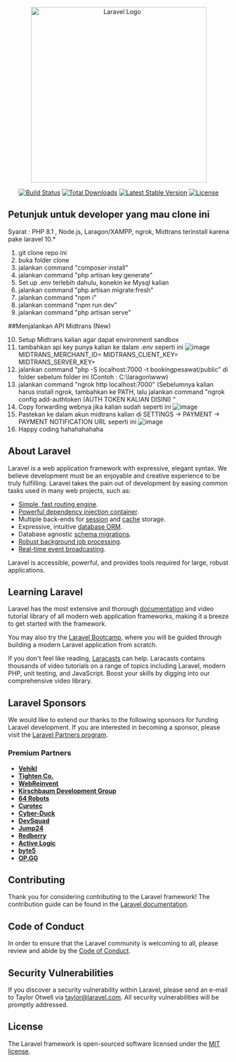<p align="center"><a href="https://laravel.com" target="_blank"><img src="https://raw.githubusercontent.com/laravel/art/master/logo-lockup/5%20SVG/2%20CMYK/1%20Full%20Color/laravel-logolockup-cmyk-red.svg" width="400" alt="Laravel Logo"></a></p>

<p align="center">
<a href="https://github.com/laravel/framework/actions"><img src="https://github.com/laravel/framework/workflows/tests/badge.svg" alt="Build Status"></a>
<a href="https://packagist.org/packages/laravel/framework"><img src="https://img.shields.io/packagist/dt/laravel/framework" alt="Total Downloads"></a>
<a href="https://packagist.org/packages/laravel/framework"><img src="https://img.shields.io/packagist/v/laravel/framework" alt="Latest Stable Version"></a>
<a href="https://packagist.org/packages/laravel/framework"><img src="https://img.shields.io/packagist/l/laravel/framework" alt="License"></a>
</p>

## Petunjuk untuk developer yang mau clone ini
Syarat : PHP 8.1 , Node.js, Laragon/XAMPP, ngrok, Midtrans terinstall karena pake laravel 10.*
1. git clone repo ini
2. buka folder clone
3. jalankan command "composer install"
4. jalankan command "php artisan key:generate"
5. Set up .env terlebih dahulu, konekin ke Mysql kalian
6. jalankan command "php artisan migrate:fresh"
7. jalankan command "npm i"
8. jalankan command "npm run dev"
9. jalankan command "php artisan serve"

##Menjalankan API Midtrans (New)

10. Setup Midtrans kalian agar dapat environment sandbox
11. tambahkan api key punya kalian ke dalam .env seperti ini
![image](https://github.com/notbx57/bookingpesawat/assets/94163016/e4950ad2-abe8-4e2c-a2c7-c91342e800d0)
MIDTRANS_MERCHANT_ID=
MIDTRANS_CLIENT_KEY=
MIDTRANS_SERVER_KEY=
13. jalankan command "php -S localhost:7000 -t bookingpesawat/public" di folder sebelum folder ini (Contoh : C:\laragon\www)
14. jalankan command "ngrok http localhost:7000" (Sebelumnya kalian harus install ngrok, tambahkan ke PATH, lalu jalankan command "ngrok config add-authtoken (AUTH TOKEN KALIAN DISINI) "
15. Copy forwarding webnya jika kalian sudah seperti ini
![image](https://github.com/notbx57/bookingpesawat/assets/94163016/8a03b91d-9452-4cb2-a38e-61ffe716e7d7)
16. Pastekan ke dalam akun midtrans kalian di SETTINGS -> PAYMENT -> PAYMENT NOTIFICATION URL seperti ini
![image](https://github.com/notbx57/bookingpesawat/assets/94163016/45cec7e3-cd99-48b3-916f-f1e1c0ee53aa)
17. Happy coding hahahahahaha





## About Laravel

Laravel is a web application framework with expressive, elegant syntax. We believe development must be an enjoyable and creative experience to be truly fulfilling. Laravel takes the pain out of development by easing common tasks used in many web projects, such as:

- [Simple, fast routing engine](https://laravel.com/docs/routing).
- [Powerful dependency injection container](https://laravel.com/docs/container).
- Multiple back-ends for [session](https://laravel.com/docs/session) and [cache](https://laravel.com/docs/cache) storage.
- Expressive, intuitive [database ORM](https://laravel.com/docs/eloquent).
- Database agnostic [schema migrations](https://laravel.com/docs/migrations).
- [Robust background job processing](https://laravel.com/docs/queues).
- [Real-time event broadcasting](https://laravel.com/docs/broadcasting).

Laravel is accessible, powerful, and provides tools required for large, robust applications.

## Learning Laravel

Laravel has the most extensive and thorough [documentation](https://laravel.com/docs) and video tutorial library of all modern web application frameworks, making it a breeze to get started with the framework.

You may also try the [Laravel Bootcamp](https://bootcamp.laravel.com), where you will be guided through building a modern Laravel application from scratch.

If you don't feel like reading, [Laracasts](https://laracasts.com) can help. Laracasts contains thousands of video tutorials on a range of topics including Laravel, modern PHP, unit testing, and JavaScript. Boost your skills by digging into our comprehensive video library.

## Laravel Sponsors

We would like to extend our thanks to the following sponsors for funding Laravel development. If you are interested in becoming a sponsor, please visit the [Laravel Partners program](https://partners.laravel.com).

### Premium Partners

- **[Vehikl](https://vehikl.com/)**
- **[Tighten Co.](https://tighten.co)**
- **[WebReinvent](https://webreinvent.com/)**
- **[Kirschbaum Development Group](https://kirschbaumdevelopment.com)**
- **[64 Robots](https://64robots.com)**
- **[Curotec](https://www.curotec.com/services/technologies/laravel/)**
- **[Cyber-Duck](https://cyber-duck.co.uk)**
- **[DevSquad](https://devsquad.com/hire-laravel-developers)**
- **[Jump24](https://jump24.co.uk)**
- **[Redberry](https://redberry.international/laravel/)**
- **[Active Logic](https://activelogic.com)**
- **[byte5](https://byte5.de)**
- **[OP.GG](https://op.gg)**

## Contributing

Thank you for considering contributing to the Laravel framework! The contribution guide can be found in the [Laravel documentation](https://laravel.com/docs/contributions).

## Code of Conduct

In order to ensure that the Laravel community is welcoming to all, please review and abide by the [Code of Conduct](https://laravel.com/docs/contributions#code-of-conduct).

## Security Vulnerabilities

If you discover a security vulnerability within Laravel, please send an e-mail to Taylor Otwell via [taylor@laravel.com](mailto:taylor@laravel.com). All security vulnerabilities will be promptly addressed.

## License

The Laravel framework is open-sourced software licensed under the [MIT license](https://opensource.org/licenses/MIT).


